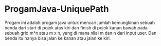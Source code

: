 # ProgamJava-UniquePath

Progam ini adalah progam java untuk mencari jumlah kemungkinan sebuah benda dari start di pojok atas kiri dan finish di pojok kanan bawah pada sebuah grid m*n atau m x n, yang di mana nilai m dan n dari input user. Dan benda itu hanya bisa jalan ke kanan atau jalan ke kiri. 

